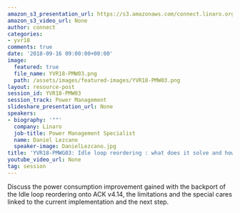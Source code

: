 ```yaml
---
amazon_s3_presentation_url: https://s3.amazonaws.com/connect.linaro.org/yvr18/presentations/yvr18-pmw03.pdf
amazon_s3_video_url: None
author: connect
categories:
- yvr18
comments: true
date: '2018-09-16 09:00:00+00:00'
image:
  featured: true
  file_name: YVR18-PMW03.png
  path: /assets/images/featured-images/YVR18-PMW03.png
layout: resource-post
session_id: YVR18-PMW03
session_track: Power Management
slideshare_presentation_url: None
speakers:
- biography: '""'
  company: Linaro
  job-title: Power Management Specialist
  name: Daniel Lezcano
  speaker-image: DanielLezcano.jpg
title: 'YVR18-PMWG03: Idle loop reordering : what does it solve and how to get benefit '
youtube_video_url: None
tag: session
---
```


Discuss the power consumption improvement gained with the backport of the Idle loop reordering onto ACK v4.14, the limitations and the special cares linked to the current implementation and the next step.
